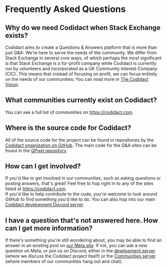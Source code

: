 <!--- NOTES FOR EDITING THIS FILE: The FAQ on codidact.org is loaded directly from this file. On the website, everything that's "hashtag Text" or has an h1 heading is IGNORED. "double hashtag Text" is displayed as a QUESTION, and the paragraph directly underneath it is the ANSWER to that QUESTION. Anything that breaks that format WILL BREAK THE .ORG PAGE. ---->

# Frequently Asked Questions

## Why do we need Codidact when Stack Exchange exists?

Codidact aims to create a Questions & Answers platform that is more than just Q&A: We're here to serve the needs of the community. We differ from Stack Exchange in several core ways, of which perhaps the most significant is that Stack Exchange is a for-profit company while Codidact is currently run by volunteers and incorporated as a UK Community Interest Company (CIC). This means that instead of focusing on profit, we can focus entirely on the needs of our communities. You can read more in [The Codidact Vision](https://meta.codidact.com/articles/276296).

## What communities currently exist on Codidact?

You can see a full list of communities on https://codidact.com.

## Where is the source code for Codidact?

All of the source code for the project can be found in repositories by the [Codidact organization on GitHub](https://github.com/codidact/). The main code for the Q&A sites can be found in the [QPixel repository](https://github.com/codidact/qpixel).

## How can I get involved?

If you'd like to get involved in our communities, such as asking questions or posting answers, that's great! Feel free to hop right in to any of the sites listed at https://codidact.com.  
If you'd like to help contribute to the code, you're welcome to look around GitHub to find something you'd like to do. You can also hop into our main [Codidact development Discord server](https://discord.gg/WZ7aTst).

## I have a question that's not answered here. How can I get more information?

If there's something you're still wondering about, you may be able to find an answer in an existing post on [our Meta site](https://meta.codidact.com). If not, you can ask a new question on Meta, or join us on Discord, either in the [development server](https://discord.gg/WZ7aTst) (where we discuss the Codidact project itself) or the [Communities server](https://discord.gg/wpQb6Mg) (where members of our communities hang out and chat).
